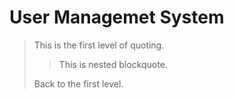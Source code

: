 # User Managemet System
> This is the first level of quoting.
>
> > This is nested blockquote.
>
> Back to the first level.

